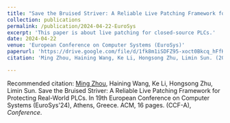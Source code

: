 ```yaml
---
title: "Save the Bruised Striver: A Reliable Live Patching Framework for Protecting Real-World PLCs"
collection: publications
permalink: /publication/2024-04-22-EuroSys
excerpt: 'This paper is about live patching for closed-source PLCs.'
date: 2024-04-22
venue: 'European Conference on Computer Systems (EuroSys)'
paperurl: 'https://drive.google.com/file/d/1fk8m1iSDFZ95-xoct0Bkcq_hFfK4S7p8/view'
citation: 'Ming Zhou, Haining Wang, Ke Li, Hongsong Zhu, Limin Sun. (2024). &quot;Paper Title Number 2.&quot; <i>Conference</i>.'

---
```



Recommended citation: [Ming Zhou](https://xumesang.github.io/), Haining Wang, Ke Li, Hongsong Zhu, Limin Sun. Save the Bruised Striver: A Reliable Live Patching Framework for Protecting Real-World PLCs. In 19th European Conference on Computer Systems (EuroSys'24), Athens, Greece. ACM, 16 pages. (CCF-A), <i>Conference</i>.
